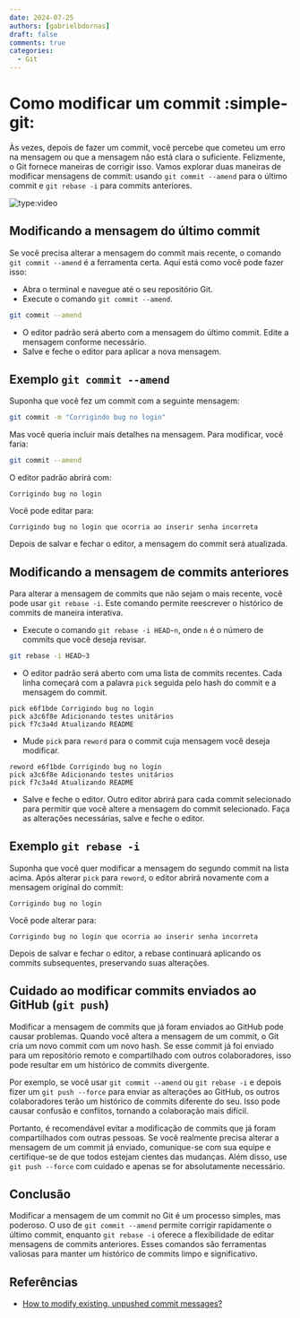 ```yaml
---
date: 2024-07-25
authors: [gabrielbdornas]
draft: false
comments: true
categories:
  - Git
---
```


# Como modificar um commit :simple-git:

Às vezes, depois de fazer um commit, você percebe que cometeu um erro na mensagem ou que a mensagem não está clara o suficiente. Felizmente, o Git fornece maneiras de corrigir isso. Vamos explorar duas maneiras de modificar mensagens de commit: usando `git commit --amend` para o último commit e `git rebase -i` para commits anteriores.

<!-- more -->

![type:video](https://www.youtube.com/embed/PogpxfdZkPg)

## Modificando a mensagem do último commit

Se você precisa alterar a mensagem do commit mais recente, o comando `git commit --amend` é a ferramenta certa. Aqui está como você pode fazer isso:

- Abra o terminal e navegue até o seu repositório Git.
- Execute o comando `git commit --amend`.

```sh
git commit --amend
```

- O editor padrão será aberto com a mensagem do último commit. Edite a mensagem conforme necessário.
- Salve e feche o editor para aplicar a nova mensagem.

## Exemplo `git commit --amend`

Suponha que você fez um commit com a seguinte mensagem:

```sh
git commit -m "Corrigindo bug no login"
```

Mas você queria incluir mais detalhes na mensagem. Para modificar, você faria:

```sh
git commit --amend
```

O editor padrão abrirá com:

```
Corrigindo bug no login
```

Você pode editar para:

```
Corrigindo bug no login que ocorria ao inserir senha incorreta
```

Depois de salvar e fechar o editor, a mensagem do commit será atualizada.

## Modificando a mensagem de commits anteriores

Para alterar a mensagem de commits que não sejam o mais recente, você pode usar `git rebase -i`. Este comando permite reescrever o histórico de commits de maneira interativa.

- Execute o comando `git rebase -i HEAD~n`, onde `n` é o número de commits que você deseja revisar.

```sh
git rebase -i HEAD~3
```

- O editor padrão será aberto com uma lista de commits recentes. Cada linha começará com a palavra `pick` seguida pelo hash do commit e a mensagem do commit.

```
pick e6f1bde Corrigindo bug no login
pick a3c6f8e Adicionando testes unitários
pick f7c3a4d Atualizando README
```

- Mude `pick` para `reword` para o commit cuja mensagem você deseja modificar.

```
reword e6f1bde Corrigindo bug no login
pick a3c6f8e Adicionando testes unitários
pick f7c3a4d Atualizando README
```

- Salve e feche o editor. Outro editor abrirá para cada commit selecionado para permitir que você altere a mensagem do commit selecionado. Faça as alterações necessárias, salve e feche o editor.

## Exemplo `git rebase -i`

Suponha que você quer modificar a mensagem do segundo commit na lista acima. Após alterar `pick` para `reword`, o editor abrirá novamente com a mensagem original do commit:

```
Corrigindo bug no login
```

Você pode alterar para:

```
Corrigindo bug no login que ocorria ao inserir senha incorreta
```

Depois de salvar e fechar o editor, a rebase continuará aplicando os commits subsequentes, preservando suas alterações.

## Cuidado ao modificar commits enviados ao GitHub (`git push`)

Modificar a mensagem de commits que já foram enviados ao GitHub pode causar problemas. Quando você altera a mensagem de um commit, o Git cria um novo commit com um novo hash. Se esse commit já foi enviado para um repositório remoto e compartilhado com outros colaboradores, isso pode resultar em um histórico de commits divergente.

Por exemplo, se você usar `git commit --amend` ou `git rebase -i` e depois fizer um `git push --force` para enviar as alterações ao GitHub, os outros colaboradores terão um histórico de commits diferente do seu. Isso pode causar confusão e conflitos, tornando a colaboração mais difícil.

Portanto, é recomendável evitar a modificação de commits que já foram compartilhados com outras pessoas. Se você realmente precisa alterar a mensagem de um commit já enviado, comunique-se com sua equipe e certifique-se de que todos estejam cientes das mudanças. Além disso, use `git push --force` com cuidado e apenas se for absolutamente necessário.

## Conclusão

Modificar a mensagem de um commit no Git é um processo simples, mas poderoso. O uso de `git commit --amend` permite corrigir rapidamente o último commit, enquanto `git rebase -i` oferece a flexibilidade de editar mensagens de commits anteriores. Esses comandos são ferramentas valiosas para manter um histórico de commits limpo e significativo.

## Referências

- [How to modify existing, unpushed commit messages?](https://stackoverflow.com/questions/179123/how-to-modify-existing-unpushed-commit-messages)
